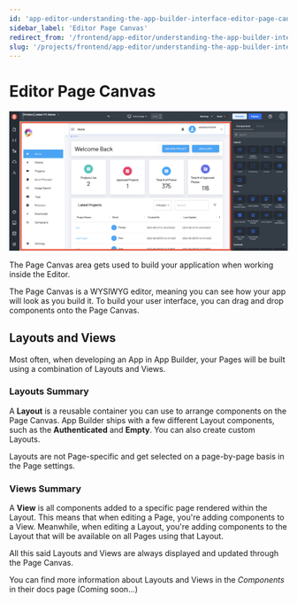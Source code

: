 ```yaml
---
id: 'app-editor-understanding-the-app-builder-interface-editor-page-canvas'
sidebar_label: 'Editor Page Canvas'
redirect_from: '/frontend/app-editor/understanding-the-app-builder-interface/editor-page-canvas'
slug: '/projects/frontend/app-editor/understanding-the-app-builder-interface/editor-page-canvas'
---
```


# Editor Page Canvas

![App Builder Page Canvas](./_images/ab-editor-page-canvas-1.png)

The Page Canvas area gets used to build your application when working inside the Editor.

The Page Canvas is a WYSIWYG editor, meaning you can see how your app will look as you build it. To build your user interface, you can drag and drop components onto the Page Canvas.

## Layouts and Views

Most often, when developing an App in App Builder, your Pages will be built using a combination of Layouts and Views.

### Layouts Summary

A **Layout** is a reusable container you can use to arrange components on the Page Canvas. App Builder ships with a few different Layout components, such as the **Authenticated** and **Empty**. You can also create custom Layouts.

Layouts are not Page-specific and get selected on a page-by-page basis in the Page settings.

### Views Summary

A **View** is all components added to a specific page rendered within the Layout. This means that when editing a Page, you're adding components to a View. Meanwhile, when editing a Layout, you're adding components to the Layout that will be available on all Pages using that Layout.

All this said Layouts and Views are always displayed and updated through the Page Canvas.

You can find more information about Layouts and Views in the _Components_ in their docs page (Coming soon...)
